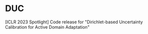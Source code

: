 # DUC
[ICLR 2023 Spotlight] Code release for "Dirichlet-based Uncertainty Calibration for Active Domain Adaptation"

